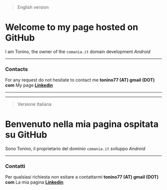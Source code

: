 > English version

Welcome to my page hosted on GitHub
===================================

I am Tonino, the owner of the `comania.it` domain
 development *Android*

------------

### Contacts
For any request do not hesitate to contact me **tonino77 (AT) gmail (DOT) com**
My page [**Linkedin**](https://www.linkedin.com/in/chiaia/)

___________________________________________________________________________
___________________________________________________________________________

> Versione Italiana

Benvenuto nella mia pagina ospitata su GitHub
=============================================

Sono Tonino, il proprietario del dominio `comania.it`
 sviluppo *Android*

------------

### Contatti
Per qualsiasi richiesta non esitare a contattarmi **tonino77 (AT) gmail (DOT) com**
La mia pagina [**Linkedin**](https://www.linkedin.com/in/chiaia/)

